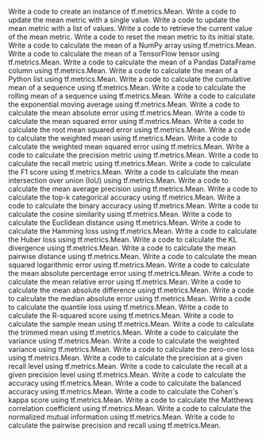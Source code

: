 Write a code to create an instance of tf.metrics.Mean.
Write a code to update the mean metric with a single value.
Write a code to update the mean metric with a list of values.
Write a code to retrieve the current value of the mean metric.
Write a code to reset the mean metric to its initial state.
Write a code to calculate the mean of a NumPy array using tf.metrics.Mean.
Write a code to calculate the mean of a TensorFlow tensor using tf.metrics.Mean.
Write a code to calculate the mean of a Pandas DataFrame column using tf.metrics.Mean.
Write a code to calculate the mean of a Python list using tf.metrics.Mean.
Write a code to calculate the cumulative mean of a sequence using tf.metrics.Mean.
Write a code to calculate the rolling mean of a sequence using tf.metrics.Mean.
Write a code to calculate the exponential moving average using tf.metrics.Mean.
Write a code to calculate the mean absolute error using tf.metrics.Mean.
Write a code to calculate the mean squared error using tf.metrics.Mean.
Write a code to calculate the root mean squared error using tf.metrics.Mean.
Write a code to calculate the weighted mean using tf.metrics.Mean.
Write a code to calculate the weighted mean squared error using tf.metrics.Mean.
Write a code to calculate the precision metric using tf.metrics.Mean.
Write a code to calculate the recall metric using tf.metrics.Mean.
Write a code to calculate the F1 score using tf.metrics.Mean.
Write a code to calculate the mean intersection over union (IoU) using tf.metrics.Mean.
Write a code to calculate the mean average precision using tf.metrics.Mean.
Write a code to calculate the top-k categorical accuracy using tf.metrics.Mean.
Write a code to calculate the binary accuracy using tf.metrics.Mean.
Write a code to calculate the cosine similarity using tf.metrics.Mean.
Write a code to calculate the Euclidean distance using tf.metrics.Mean.
Write a code to calculate the Hamming loss using tf.metrics.Mean.
Write a code to calculate the Huber loss using tf.metrics.Mean.
Write a code to calculate the KL divergence using tf.metrics.Mean.
Write a code to calculate the mean pairwise distance using tf.metrics.Mean.
Write a code to calculate the mean squared logarithmic error using tf.metrics.Mean.
Write a code to calculate the mean absolute percentage error using tf.metrics.Mean.
Write a code to calculate the mean relative error using tf.metrics.Mean.
Write a code to calculate the mean absolute difference using tf.metrics.Mean.
Write a code to calculate the median absolute error using tf.metrics.Mean.
Write a code to calculate the quantile loss using tf.metrics.Mean.
Write a code to calculate the R-squared score using tf.metrics.Mean.
Write a code to calculate the sample mean using tf.metrics.Mean.
Write a code to calculate the trimmed mean using tf.metrics.Mean.
Write a code to calculate the variance using tf.metrics.Mean.
Write a code to calculate the weighted variance using tf.metrics.Mean.
Write a code to calculate the zero-one loss using tf.metrics.Mean.
Write a code to calculate the precision at a given recall level using tf.metrics.Mean.
Write a code to calculate the recall at a given precision level using tf.metrics.Mean.
Write a code to calculate the accuracy using tf.metrics.Mean.
Write a code to calculate the balanced accuracy using tf.metrics.Mean.
Write a code to calculate the Cohen's kappa score using tf.metrics.Mean.
Write a code to calculate the Matthews correlation coefficient using tf.metrics.Mean.
Write a code to calculate the normalized mutual information using tf.metrics.Mean.
Write a code to calculate the pairwise precision and recall using tf.metrics.Mean.